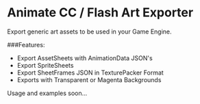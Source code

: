 # Animate CC / Flash Art Exporter

Export generic art assets to be used in your Game Engine.

###Features:
- Export AssetSheets with AnimationData JSON's
- Export SpriteSheets
- Export SheetFrames JSON in TexturePacker Format
- Exports with Transparent or Magenta Backgrounds

Usage and examples soon...

